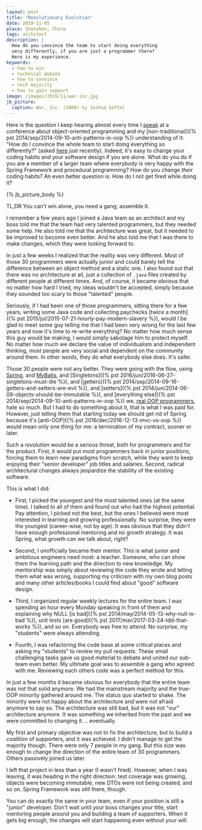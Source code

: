 ```yaml
---
layout: post
title: "Revolutionary Evolution"
date: 2019-11-05
place: Shenzhen, China
tags: architect
description: |
  How do you convince the team to start doing everything
  very differently, if you are just a programmer there?
  Here is my experience.
keywords:
  - how to win
  - technical debate
  - how to convince
  - tech majority
  - how to gain support
image: /images/2019/11/war-inc.jpg
jb_picture:
  caption: War, Inc. (2008) by Joshua Seftel
---
```


Here is the question I keep hearing almost every time I [speak](/talks.html) at
a conference about object-oriented programming and my
[non-traditional]({% pst 2014/sep/2014-09-10-anti-patterns-in-oop %})
understanding of it: "How do I convince the whole team to start doing everything so differently?"
(asked [here](https://www.yegor256.com/2016/06/27/singletons-must-die.html#comment-4637223953)
just recently). Indeed, it's easy to change your coding habits
and your software design if you are alone. What do you do if you are a member
of a larger team where everybody is very happy with the Spring Framework
and procedural programming? How do you change _their_ coding habits?
An even better question is: How do I not get fired while doing it?

<!--more-->

{% jb_picture_body %}

TL;DR You can't win alone, you need a gang; assemble it.

I remember a few years ago I joined a Java team as an architect and my boss
told me that the team had very talented programmers, but they needed
some help. He also told me that the architecture was great, but it needed
to be improved to become even better. And he also told me that I was there
to make changes, which they were looking forward to.

In just a few weeks I realized that the reality was very different. Most of those
30 programmers were actually junior and could barely tell the difference
between an object method and a static one. I also found out that there
was no architecture at all, just a collection of `.java` files created by
different people at different times. And, of course, it became obvious
that no matter how hard I tried, my ideas wouldn't be accepted, simply
because they sounded too scary to those "talented" people.

Seriously, if I had been one of those programmers, sitting there for a few
years, writing some Java code and collecting paychecks
[twice a month]({% pst 2015/jul/2015-07-21-hourly-pay-modern-slavery %}), would
I be glad to meet some guy telling me that I had been very wrong for the last
few years and now it's time to re-write everything? No matter how much
sense this guy would be making, I would simply sabotage him to protect myself.
No matter how much we declare the value of individualism and independent
thinking, most people are very social and dependent on the community around
them. In other words, they do what everybody else does. It's safer.

Those 30 people were not any better. They were going with the flow, using
[Spring](https://spring.io), and [MyBatis](https://blog.mybatis.org/),
and [Singletons]({% pst 2016/jun/2016-06-27-singletons-must-die %}),
and [getters]({% pst 2014/sep/2014-09-16-getters-and-setters-are-evil %}),
and [setters]({% pst 2014/jun/2014-06-09-objects-should-be-immutable %}),
and [everything else]({% pst 2014/sep/2014-09-10-anti-patterns-in-oop %}) we,
[real OOP programmers](https://www.elegantobjects.org), hate so much.
But I had to do something about it,
that is what I was paid for. However, just telling them that starting today we
should get rid of Spring because it's [anti-OOP]({% pst 2016/dec/2016-12-13-mvc-vs-oop %})
would mean only one thing for me: a termination of my contract, sooner or later.

Such a _revolution_ would be a serious threat, both for programmers and for
the product. First, it would put most programmers back in junior positions, forcing them
to learn new paradigms from scratch, while they want to keep
enjoying their "senior developer" job titles and salaries. Second,
radical architectural changes always jeopardize the stability of
the existing software.

This is what I did:

  * First, I picked the youngest and the most talented ones (at the same time). I talked
    to all of them and found out who had the highest potential. Pay attention,
    I picked not the best, but the ones I believed were most interested in learning
    and growing professionally. No surprise, they were the youngest (career-wise, not by age). It was
    obvious that they didn't have enough professional mentoring and no growth
    strategy. It was Spring, what growth can we talk about, right?

  * Second, I unofficially became their mentor. This is what junior and ambitious
    engineers need most: a teacher. Someone, who can show them the learning
    path and the direction to new knowledge. My mentorship was simply about
    reviewing the code they wrote and telling them what was wrong, supporting
    my criticism with my own blog posts and many other articles/books I could find
    about "good" software design.

  * Third, I organized regular weekly lectures for the entire team. I was spending
    an hour every Monday speaking in front of them and explaining why
    NULL [is bad]({% pst 2014/may/2014-05-13-why-null-is-bad %}),
    unit tests [are good]({% pst 2017/mar/2017-03-24-tdd-that-works %}),
    and so on. Everybody was free to attend. No surprise,
    my "students" were always attending.

  * Fourth, I was refactoring the code base at some critical places and asking
    my "students" to review my pull requests. These small challenging tasks gave us good
    material to debate and united our sub-team even better. My ultimate goal
    was to assemble a gang who agreed with me. Reviewing each others code
    was a perfect method for this.

In just a few months it became obvious for everybody that the entire team
was not that solid anymore. We had the mainstream majority and the true-OOP minority
gathered around me. The status quo started to shake. The minority were
not happy about the architecture and were not afraid anymore to say so. The
architecture was still bad, but it was not "our" architecture anymore. It was
something we inherited from the past and we were committed
to changing it ... eventually.

My first and primary objective was not to fix the architecture, but to
build a _coalition_ of supporters, and it was achieved.
I didn't manage to get the majority though.
There were only 7 people in my gang. But this size was enough to change the
direction of the entire team of 30 programmers. Others passively
joined us later.

I left that project in less than a year (I wasn't fired). However, when I was leaving, it was
heading in the right direction: test coverage was growing, objects were
becoming immutable, new DTOs were not being created,
and so on. Spring Framework was still there, though.

You can do exactly the same in your team, even if your position is still
a "junior" developer. Don't wait until your boss changes your title, start
mentoring people around you and building a team of supporters. When it gets
big enough, the changes will start happening even without your will.
